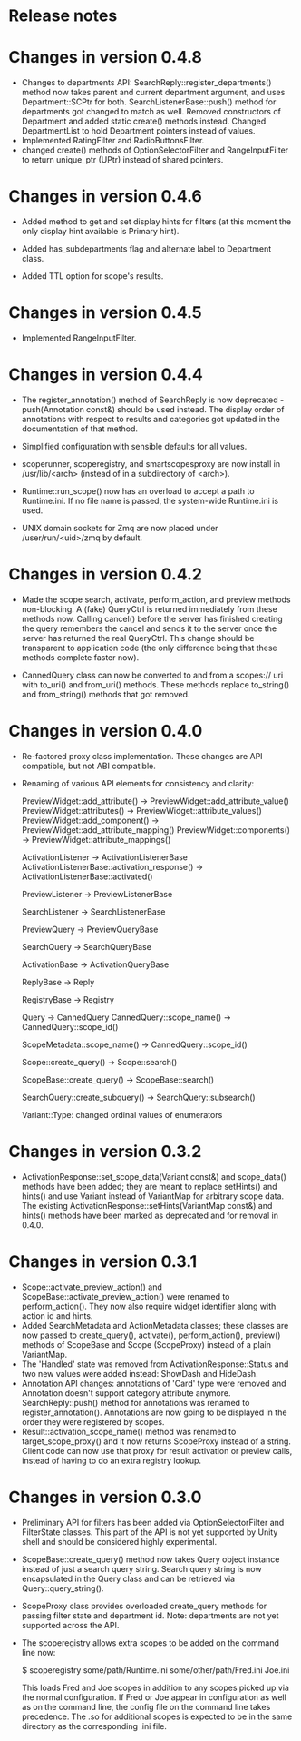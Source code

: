 Release notes
=============

Changes in version 0.4.8
========================
  - Changes to departments API: SearchReply::register_departments() method now takes parent and current department argument,
    and uses Department::SCPtr for both. SearchListenerBase::push() method for departments got changed to match as well. Removed
    constructors of Department and added static create() methods instead. Changed DepartmentList to hold Department
    pointers instead of values.
  - Implemented RatingFilter and RadioButtonsFilter.
  - changed create() methods of OptionSelectorFilter and RangeInputFilter to return unique_ptr (UPtr)
    instead of shared pointers.

Changes in version 0.4.6
========================
  - Added method to get and set display hints for filters (at this moment the only display hint
    available is Primary hint).

  - Added has_subdepartments flag and alternate label to Department class.

  - Added TTL option for scope's results.

Changes in version 0.4.5
========================
  - Implemented RangeInputFilter.

Changes in version 0.4.4
========================
  - The register_annotation() method of SearchReply is now deprecated - push(Annotation const&) should
    be used instead. The display order of annotations with respect to results and categories
    got updated in the documentation of that method.

  - Simplified configuration with sensible defaults for all values.

  - scoperunner, scoperegistry, and smartscopesproxy are now install in /usr/lib/\<arch\>
    (instead of in a subdirectory of \<arch\>).

  - Runtime::run_scope() now has an overload to accept a path to Runtime.ini. If no file name is passed,
    the system-wide Runtime.ini is used.

  - UNIX domain sockets for Zmq are now placed under /user/run/\<uid\>/zmq by default.

Changes in version 0.4.2
========================

  - Made the scope search, activate, perform_action, and preview methods non-blocking.
    A (fake) QueryCtrl is returned immediately from these methods now. Calling cancel() before
    the server has finished creating the query remembers the cancel and sends it to the
    server once the server has returned the real QueryCtrl. This change should be transparent
    to application code (the only difference being that these methods complete faster now).

  - CannedQuery class can now be converted to and from a scopes:// uri with to_uri() and from_uri() methods.
    These methods replace to_string() and from_string() methods that got removed.

Changes in version 0.4.0
========================

  - Re-factored proxy class implementation. These changes are API compatible, but not ABI compatible.

  - Renaming of various API elements for consistency and clarity:

    PreviewWidget::add_attribute() -> PreviewWidget::add_attribute_value()
    PreviewWidget::attributes() -> PreviewWidget::attribute_values()
    PreviewWidget::add_component() -> PreviewWidget::add_attribute_mapping()
    PreviewWidget::components() -> PreviewWidget::attribute_mappings()

    ActivationListener -> ActivationListenerBase
    ActivationListenerBase::activation_response() -> ActivationListenerBase::activated()

    PreviewListener -> PreviewListenerBase

    SearchListener -> SearchListenerBase

    PreviewQuery -> PreviewQueryBase

    SearchQuery -> SearchQueryBase

    ActivationBase -> ActivationQueryBase

    ReplyBase -> Reply

    RegistryBase -> Registry

    Query -> CannedQuery
    CannedQuery::scope_name() -> CannedQuery::scope_id()

    ScopeMetadata::scope_name() -> CannedQuery::scope_id()

    Scope::create_query() -> Scope::search()

    ScopeBase::create_query() -> ScopeBase::search()

    SearchQuery::create_subquery() -> SearchQuery::subsearch()

    Variant::Type: changed ordinal values of enumerators

Changes in version 0.3.2
========================
- ActivationResponse::set_scope_data(Variant const&) and scope_data() methods
  have been added; they are meant to replace setHints() and hints() and use
  Variant instead of VariantMap for arbitrary scope data.
  The existing ActivationResponse::setHints(VariantMap const&) and hints()
  methods have been marked as deprecated and for removal in 0.4.0.

Changes in version 0.3.1
========================
- Scope::activate_preview_action() and ScopeBase::activate_preview_action() were
  renamed to perform_action(). They now also require widget identifier
  along with action id and hints.
- Added SearchMetadata and ActionMetadata classes; these classes are now passed
  to create_query(), activate(), perform_action(), preview() methods of
  ScopeBase and Scope (ScopeProxy) instead of a plain VariantMap.
- The 'Handled' state was removed from ActivationResponse::Status and two new
  values were added instead: ShowDash and HideDash.
- Annotation API changes: annotations of 'Card' type were removed and Annotation
  doesn't support category attribute anymore. SearchReply::push() method for
  annotations was renamed to register_annotation(). Annotations are now going to
  be displayed in the order they were registered by scopes.
- Result::activation_scope_name() method was renamed to target_scope_proxy() and
  it now returns ScopeProxy instead of a string. Client code can now use that
  proxy for result activation or preview calls, instead of having to do an extra
  registry lookup.

Changes in version 0.3.0
========================

- Preliminary API for filters has been added via OptionSelectorFilter and
  FilterState classes. This part of the API is not yet supported by Unity shell
  and should be considered highly experimental. 

- ScopeBase::create_query() method now takes Query object instance instead of
  just a search query string. Search query string is now encapsulated in the
  Query class and can be retrieved via Query::query_string().

- ScopeProxy class provides overloaded create_query methods for passing filter
  state and department id. Note: departments are not yet supported across the
  API.

- The scoperegistry allows extra scopes to be added on the command line now:

    $ scoperegistry some/path/Runtime.ini some/other/path/Fred.ini Joe.ini

  This loads Fred and Joe scopes in addition to any scopes picked up
  via the normal configuration. If Fred or Joe appear in configuration
  as well as on the command line, the config file on the command line
  takes precedence. The .so for additional scopes is expected to be
  in the same directory as the corresponding .ini file.
